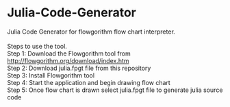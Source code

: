 # Julia-Code-Generator
Julia Code Generator for flowgorithm flow chart interpreter.<br/>
<br/>
Steps to use the tool.<br/>
Step 1: Download the Flowgorithm tool from http://flowgorithm.org/download/index.htm <br/>
Step 2: Download julia.fpgt file from this repository <br/>
Step 3: Install Flowgorithm tool <br/>
Step 4: Start the application and begin drawing flow chart <br/>
Step 5: Once flow chart is drawn select julia.fpgt file to generate julia source code<br/>
